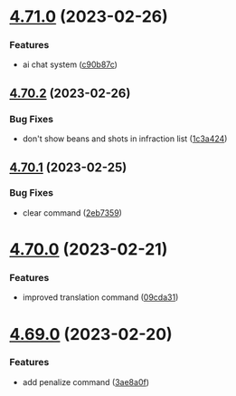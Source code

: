 # [4.71.0](https://github.com/onesoft-sudo/sudobot/compare/v4.70.2...v4.71.0) (2023-02-26)


### Features

* ai chat system ([c90b87c](https://github.com/onesoft-sudo/sudobot/commit/c90b87c971f5e62371b1f625ed348b995b97df07))



## [4.70.2](https://github.com/onesoft-sudo/sudobot/compare/v4.70.1...v4.70.2) (2023-02-26)


### Bug Fixes

* don't show beans and shots in infraction list ([1c3a424](https://github.com/onesoft-sudo/sudobot/commit/1c3a424ea84094ce0080af4976a0560fb6b87824))



## [4.70.1](https://github.com/onesoft-sudo/sudobot/compare/v4.70.0...v4.70.1) (2023-02-25)


### Bug Fixes

* clear command ([2eb7359](https://github.com/onesoft-sudo/sudobot/commit/2eb7359bbbde6d19186ba639f2492851a6e6b676))



# [4.70.0](https://github.com/onesoft-sudo/sudobot/compare/v4.69.0...v4.70.0) (2023-02-21)


### Features

* improved translation command ([09cda31](https://github.com/onesoft-sudo/sudobot/commit/09cda31bb501f00a68fd64707c44d885063a7760))



# [4.69.0](https://github.com/onesoft-sudo/sudobot/compare/v4.68.2...v4.69.0) (2023-02-20)


### Features

* add penalize command ([3ae8a0f](https://github.com/onesoft-sudo/sudobot/commit/3ae8a0fd1ba081adf646ca43824381c166e51431))




